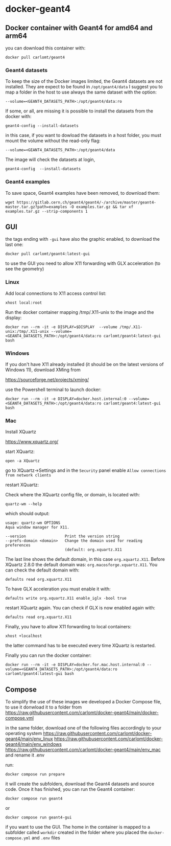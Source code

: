# docker-geant4

## Docker container with Geant4 for amd64 and arm64

you can download this container with:

`docker pull carlomt/geant4`

### Geant4 datasets

To keep the size of the Docker images limited, the Geant4 datasets are not installed. They are expect to be found in
`/opt/geant4/data`
I suggest you to map a folder in the host to use always the same dataset with the option:

`--volume=<GEANT4_DATASETS_PATH>:/opt/geant4/data:ro`

If some, or all, are missing it is possible to install the datasets from the docker with:

`geant4-config --install-datasets`

in this case, if you want to dowload the datasets in a host folder, you must mount the volume without the read-only flag:

`--volume=<GEANT4_DATASETS_PATH>:/opt/geant4/data`

The image will check the datasets at login, 

`geant4-config  --install-datasets`

### Geant4 examples

To save space, Geant4 examples have been removed, to download them:

`wget https://gitlab.cern.ch/geant4/geant4/-/archive/master/geant4-master.tar.gz?path=examples -O examples.tar.gz && tar xf examples.tar.gz --strip-components 1`

## GUI

the tags ending with `-gui` have also the graphic enabled, to download the last one:

`docker pull carlomt/geant4:latest-gui`

to use the GUI you need to allow X11 forwarding with GLX acceleration (to see the geometry)

### Linux
Add local connections to X11 access control list:

`xhost local:root`

Run the docker container mapping /tmp/.X11-unix to the image and the display:
```
docker run --rm -it -e DISPLAY=$DISPLAY  --volume /tmp/.X11-unix:/tmp/.X11-unix --volume=<GEANT4_DATASETS_PATH>:/opt/geant4/data:ro carlomt/geant4:latest-gui bash
```

### Windows
If you don't have X11 already installed (it should be on the latest versions of Windows 11), download XMing from

https://sourceforge.net/projects/xming/

use the Powershell terminal to launch docker:
```
docker run --rm -it -e DISPLAY=docker.host.internal:0 --volume=<GEANT4_DATASETS_PATH>:/opt/geant4/data:ro carlomt/geant4:latest-gui bash
```

### Mac
Install XQuartz

https://www.xquartz.org/

start XQuartz:

`open -a XQuartz`

go to XQuartz->Settings and in the `Security` panel enable `Allow connections from network clients`

restart XQuartz:

Check where the XQuartz config file, or domain, is located with:

`quartz-wm --help`

which should output:
```
usage: quartz-wm OPTIONS
Aqua window manager for X11.

--version                 Print the version string
--prefs-domain <domain>   Change the domain used for reading preferences
                          (default: org.xquartz.X11
```
The last line shows the default domain, in this case `org.xquartz.X11`. Before XQuartz 2.8.0 the default domain was: `org.macosforge.xquartz.X11`.
You can check the default domain  with:
```
defaults read org.xquartz.X11
```
To have GLX acceleration you must enable it with:
```
defaults write org.xquartz.X11 enable_iglx -bool true
```
restart XQuartz again. You can check if GLX is now enabled again with:
```
defaults read org.xquartz.X11
```
Finally, you have to allow X11 forwarding to local containers:
```
xhost +localhost
```
the latter command has to be executed every time XQuartz is restarted.

Finally you can run the docker container:
```
docker run --rm -it -e DISPLAY=docker.for.mac.host.internal:0 --volume=<GEANT4_DATASETS_PATH>:/opt/geant4/data:ro carlomt/geant4:latest-gui bash
```

## Compose

To simplify the use of these images we developed a Docker Compose file, to use it donwload it to a folder from
https://raw.githubusercontent.com/carlomt/docker-geant4/main/docker-compose.yml

in the same folder, download one of the following files accordingly to your operating system
https://raw.githubusercontent.com/carlomt/docker-geant4/main/env_linux
https://raw.githubusercontent.com/carlomt/docker-geant4/main/env_windows
https://raw.githubusercontent.com/carlomt/docker-geant4/main/env_mac
and rename it .env

run:

`docker compose run prepare`

it will create the subfolders, download the Geant4 datasets and source code. Once it has finished, you can run the Geant4 container:

`docker compose run geant4`

or

`docker compose run geant4-gui`

if you want to use the GUI.
The home in the container is mapped to a subfolder called `workdir` created in the folder where you placed the `docker-compose.yml` and `.env` files